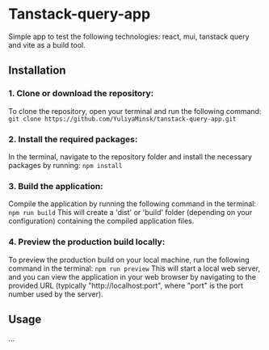 # Tanstack-query-app

Simple app to test the following technologies: react, mui, tanstack query and vite as a build tool.

## Installation

### 1. Clone or download the repository:
To clone the repository, open your terminal and run the following command:
`git clone https://github.com/YuliyaMinsk/tanstack-query-app.git`

### 2. Install the required packages:
In the terminal, navigate to the repository folder and install the necessary packages by running:
`npm install`

### 3. Build the application:
Compile the application by running the following command in the terminal:
`npm run build`
This will create a 'dist' or 'build' folder (depending on your configuration) containing the compiled application files.

### 4. Preview the production build locally:
To preview the production build on your local machine, run the following command in the terminal:
`npm run preview`
This will start a local web server, and you can view the application in your web browser by navigating to the provided URL (typically "http://localhost:port", where "port" is the port number used by the server).

## Usage

...
